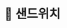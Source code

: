 # 🥪 샌드위치

<figure><img src="../../.gitbook/assets/.,.,.jpg" alt=""><figcaption></figcaption></figure>

##

<div>

<figure><img src="../../.gitbook/assets/제목-없음-2_0042_2022-09-01_01.38.42.png.png" alt=""><figcaption></figcaption></figure>

 

<figure><img src="../../.gitbook/assets/제목-없음-2_0043_2022-09-01_01.38.45.png.png" alt=""><figcaption></figcaption></figure>

 

<figure><img src="../../.gitbook/assets/제목-없음-2_0044_2022-09-01_01.38.48.png.png" alt=""><figcaption></figcaption></figure>

 

<figure><img src="../../.gitbook/assets/제목-없음-2_0045_2022-09-01_01.38.51.png.png" alt=""><figcaption></figcaption></figure>

 

<figure><img src="../../.gitbook/assets/제목-없음-2_0046_2022-09-01_01.38.54.png.png" alt=""><figcaption></figcaption></figure>

 

<figure><img src="../../.gitbook/assets/제목-없음-2_0047_2022-09-01_01.38.59.png.png" alt=""><figcaption></figcaption></figure>

 

<figure><img src="../../.gitbook/assets/제목-없음-2_0048_2022-09-01_01.39.03.png.png" alt=""><figcaption></figcaption></figure>

 

<figure><img src="../../.gitbook/assets/제목-없음-2_0049_2022-09-01_01.39.07.png.png" alt=""><figcaption></figcaption></figure>

 

<figure><img src="../../.gitbook/assets/제목-없음-2_0050_2022-09-01_01.39.10.png.png" alt=""><figcaption></figcaption></figure>

 

<figure><img src="../../.gitbook/assets/제목-없음-2_0051_2022-09-01_01.39.13.png.png" alt=""><figcaption></figcaption></figure>

 

<figure><img src="../../.gitbook/assets/제목-없음-2_0052_2022-09-01_01.39.16.png.png" alt=""><figcaption></figcaption></figure>

 

<figure><img src="../../.gitbook/assets/제목-없음-2_0053_2022-09-01_01.39.18.png.png" alt=""><figcaption></figcaption></figure>

</div>
